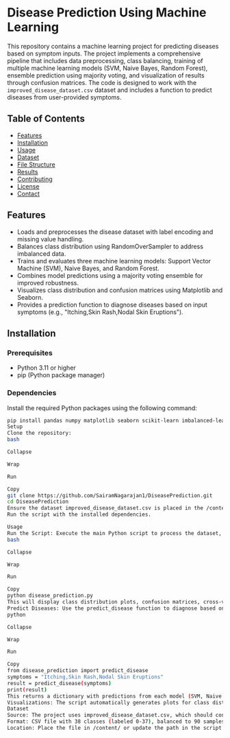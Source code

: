 # Disease Prediction Using Machine Learning

This repository contains a machine learning project for predicting diseases based on symptom inputs. The project implements a comprehensive pipeline that includes data preprocessing, class balancing, training of multiple machine learning models (SVM, Naive Bayes, Random Forest), ensemble prediction using majority voting, and visualization of results through confusion matrices. The code is designed to work with the `improved_disease_dataset.csv` dataset and includes a function to predict diseases from user-provided symptoms.

## Table of Contents
- [Features](#features)
- [Installation](#installation)
- [Usage](#usage)
- [Dataset](#dataset)
- [File Structure](#file-structure)
- [Results](#results)
- [Contributing](#contributing)
- [License](#license)
- [Contact](#contact)

## Features
- Loads and preprocesses the disease dataset with label encoding and missing value handling.
- Balances class distribution using RandomOverSampler to address imbalanced data.
- Trains and evaluates three machine learning models: Support Vector Machine (SVM), Naive Bayes, and Random Forest.
- Combines model predictions using a majority voting ensemble for improved robustness.
- Visualizes class distribution and confusion matrices using Matplotlib and Seaborn.
- Provides a prediction function to diagnose diseases based on input symptoms (e.g., "Itching,Skin Rash,Nodal Skin Eruptions").

## Installation

### Prerequisites
- Python 3.11 or higher
- pip (Python package manager)

### Dependencies
Install the required Python packages using the following command:
```bash
pip install pandas numpy matplotlib seaborn scikit-learn imbalanced-learn
Setup
Clone the repository:
bash

Collapse

Wrap

Run

Copy
git clone https://github.com/SairamNagarajan1/DiseasePrediction.git
cd DiseasePrediction
Ensure the dataset improved_disease_dataset.csv is placed in the /content/ directory (e.g., in Google Colab) or adjust the file path in the script to match your local setup (e.g., pd.read_csv('path/to/your/dataset.csv')).
Run the script with the installed dependencies.

Usage
Run the Script: Execute the main Python script to process the dataset, train models, and generate visualizations:
bash

Collapse

Wrap

Run

Copy
python disease_prediction.py
This will display class distribution plots, confusion matrices, cross-validation scores, and model accuracies.
Predict Diseases: Use the predict_disease function to diagnose based on symptoms. Example:
python

Collapse

Wrap

Run

Copy
from disease_prediction import predict_disease
symptoms = "Itching,Skin Rash,Nodal Skin Eruptions"
result = predict_disease(symptoms)
print(result)
This returns a dictionary with predictions from each model (SVM, Naive Bayes, Random Forest) and the final ensemble diagnosis.
Visualizations: The script automatically generates plots for class distribution and confusion matrices, which are displayed or saved depending on your environment (e.g., Jupyter Notebook, Colab, or local IDE).
Dataset
Source: The project uses improved_disease_dataset.csv, which should contain a disease column (target) and symptom-related features (e.g., "Itching", "Skin Rash").
Format: CSV file with 38 classes (labeled 0-37), balanced to 90 samples per class after oversampling.
Location: Place the file in /content/ or update the path in the script if using a different location.
